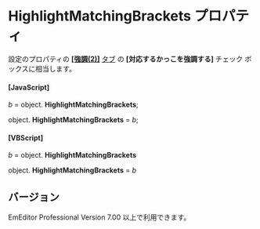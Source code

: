 # HighlightMatchingBrackets プロパティ

設定のプロパティの **[\[強調(2)\]](../../dlg/properties/highlight2/index)** [タブ](../../dlg/properties/highlight2/index) の **\[対応するかっこを強調する\]** チェック ボックスに相当します。

#### \[JavaScript\]

_b_ =
object. **HighlightMatchingBrackets**;

object. **HighlightMatchingBrackets** = _b_;

#### \[VBScript\]

_b_ =
object. **HighlightMatchingBrackets**

object. **HighlightMatchingBrackets** = _b_

## バージョン

EmEditor Professional Version 7.00 以上で利用できます。
